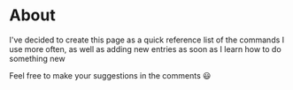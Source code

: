 # About

I've decided to create this page as a quick reference list of the commands I use more often, as well as adding new entries as soon as I learn how to do something new

Feel free to make your suggestions in the comments :smiley:
